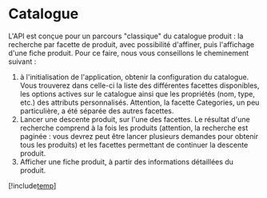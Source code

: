 # Catalogue

L'API est conçue pour un parcours "classique" du catalogue produit : la recherche par facette de produit, avec possibilité d'affiner, puis l'affichage d'une fiche produit. Pour ce faire, nous vous conseillons le cheminement suivant :

1. à l'initialisation de l'application, obtenir la configuration du catalogue. Vous trouverez dans celle-ci la liste des différentes facettes disponibles, les options actives sur le catalogue ainsi que les propriétés (nom, type, etc.) des attributs personnalisés. Attention, la facette Categories, un peu particulière, a été séparée des autres facettes.
2. Lancer une descente produit, sur l'une des facettes. Le résultat d'une recherche comprend à la fois les produits (attention, la recherche est paginée : vous devrez peut être lancer plusieurs demandes pour obtenir tous les produits) et les facettes permettant de continuer la descente produit.
3. Afficher une fiche produit, à partir des informations détaillées du produit.

[!include[temp](index.autogen.md)]
